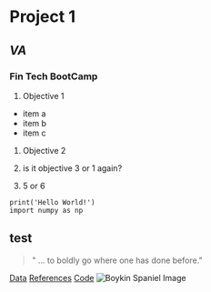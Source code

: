 # Project 1

## *VA*

### **Fin Tech BootCamp**


1. Objective 1
* item a
* item b
* item c
1. Objective 2

2. is it objective 3 or 1 again?
2. 5 or 6

```
print('Hello World!')
import numpy as np
```

test
---
> " ... to boldly go where one has done before."

[Data](data/)
[References](references/)
[Code](code/)
![Boykin Spaniel Image](https://a-z-animals.com/media/boykin-spaniel-1.jpg)
